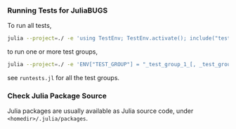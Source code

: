 ### Running Tests for JuliaBUGS

To run all tests,
```bash
julia --project=./ -e 'using TestEnv; TestEnv.activate(); include("test/runtests.jl")'
```

to run one or more test groups,
```bash
julia --project=./ -e 'ENV["TEST_GROUP"] = "_test_group_1_[, _test_group_2_]"; using TestEnv; TestEnv.activate(); include("test/runtests.jl")'
```

see `runtests.jl` for all the test groups.

### Check Julia Package Source

Julia packages are usually available as Julia source code, under `<homedir>/.julia/packages`.
